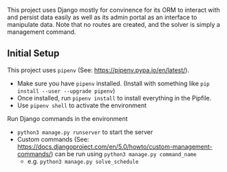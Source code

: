 This project uses Django mostly for convinence for its ORM to interact with and persist data easily as well as its admin portal as an interface to manipulate data. Note that no routes are created, and the solver is simply a management command. 

## Initial Setup

This project uses `pipenv` (See: https://pipenv.pypa.io/en/latest/). 

- Make sure you have `pipenv` installed. (Install with something like `pip install --user --upgrade pipenv`)
- Once installed, run `pipenv install` to install everything in the Pipfile.
- Use `pipenv shell` to activate the environment

Run Django commands in the environment
- `python3 manage.py runserver` to start the server
- Custom commands (See: https://docs.djangoproject.com/en/5.0/howto/custom-management-commands/) can be run using `python3 manage.py command_name`
  - e.g. `python3 manage.py solve_schedule`
 

